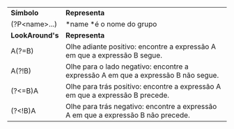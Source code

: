 |     |     |
| --- | --- |
| **Símbolo** | **Representa** |
| (?P&lt;name&gt;...) | *name *é o nome do grupo |
| **LookAround's** | **Representa** |
| A(?=B) | Olhe adiante positivo: encontre a expressão A em que a expressão B segue. |
| A(?!B) | Olhe para o lado negativo: encontre a expressão A em que a expressão B não segue. |
| (?<=B)A | Olhe para trás positivo: encontre a expressão A em que a expressão B precede. |
| (?<!B)A | Olhe para trás negativo: encontre a expressão A em que a expressão B não precede. |